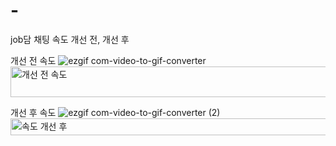 # -
job담 채팅 속도 개선 전, 개선 후 

개선 전 속도
![ezgif com-video-to-gif-converter](https://github.com/user-attachments/assets/d89b2e1e-8570-4af7-bdb8-5c8f1d9896fe)
<img width="808" height="49" alt="개선 전 속도" src="https://github.com/user-attachments/assets/5ce513ce-5daf-4359-9264-075c1e3e36c0" />



개선 후 속도
![ezgif com-video-to-gif-converter (2)](https://github.com/user-attachments/assets/bda70b36-26c3-4f21-b93f-10bccdbaecba)
<img width="814" height="27" alt="속도 개선 후" src="https://github.com/user-attachments/assets/97abaed0-b416-406d-ae2e-818e7c0b920d" />
